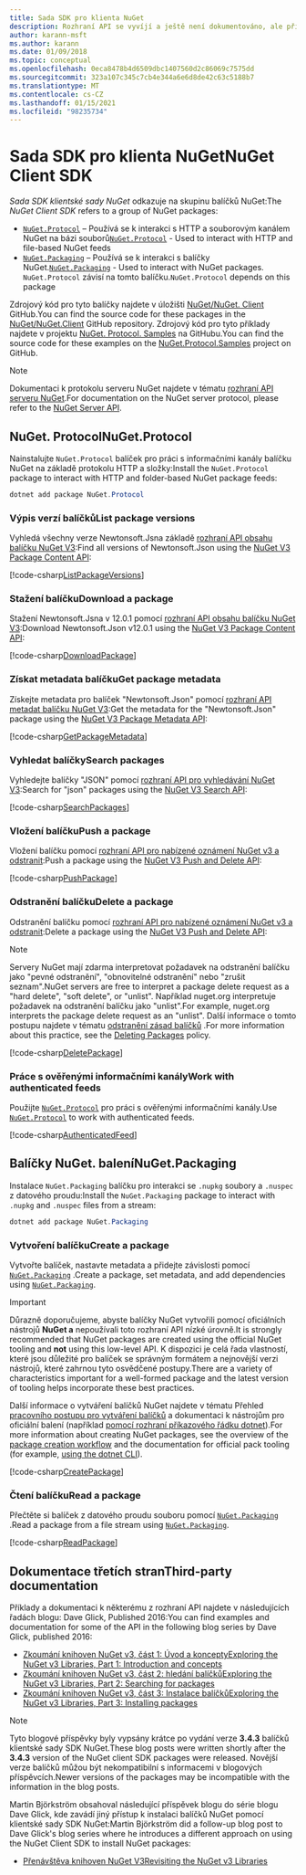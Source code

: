 ```yaml
---
title: Sada SDK pro klienta NuGet
description: Rozhraní API se vyvíjí a ještě není dokumentováno, ale příklady jsou k dispozici na blogu Dave Glick.
author: karann-msft
ms.author: karann
ms.date: 01/09/2018
ms.topic: conceptual
ms.openlocfilehash: 0eca8478b4d6509dbc1407560d2c86069c7575dd
ms.sourcegitcommit: 323a107c345c7cb4e344a6e6d8de42c63c5188b7
ms.translationtype: MT
ms.contentlocale: cs-CZ
ms.lasthandoff: 01/15/2021
ms.locfileid: "98235734"
---
```

# <a name="nuget-client-sdk"></a><span data-ttu-id="e0030-103">Sada SDK pro klienta NuGet</span><span class="sxs-lookup"><span data-stu-id="e0030-103">NuGet Client SDK</span></span>

<span data-ttu-id="e0030-104">*Sada SDK klientské sady NuGet* odkazuje na skupinu balíčků NuGet:</span><span class="sxs-lookup"><span data-stu-id="e0030-104">The *NuGet Client SDK* refers to a group of NuGet packages:</span></span>

* <span data-ttu-id="e0030-105">[`NuGet.Protocol`](https://www.nuget.org/packages/NuGet.Protocol) – Používá se k interakci s HTTP a souborovým kanálem NuGet na bázi souborů</span><span class="sxs-lookup"><span data-stu-id="e0030-105">[`NuGet.Protocol`](https://www.nuget.org/packages/NuGet.Protocol) - Used to interact with HTTP and file-based NuGet feeds</span></span>
* <span data-ttu-id="e0030-106">[`NuGet.Packaging`](https://www.nuget.org/packages/NuGet.Packaging) – Používá se k interakci s balíčky NuGet.</span><span class="sxs-lookup"><span data-stu-id="e0030-106">[`NuGet.Packaging`](https://www.nuget.org/packages/NuGet.Packaging) - Used to interact with NuGet packages.</span></span> <span data-ttu-id="e0030-107">`NuGet.Protocol` závisí na tomto balíčku.</span><span class="sxs-lookup"><span data-stu-id="e0030-107">`NuGet.Protocol` depends on this package</span></span>

<span data-ttu-id="e0030-108">Zdrojový kód pro tyto balíčky najdete v úložišti [NuGet/NuGet. Client](https://github.com/NuGet/NuGet.Client) GitHub.</span><span class="sxs-lookup"><span data-stu-id="e0030-108">You can find the source code for these packages in the [NuGet/NuGet.Client](https://github.com/NuGet/NuGet.Client) GitHub repository.</span></span>
<span data-ttu-id="e0030-109">Zdrojový kód pro tyto příklady najdete v projektu [NuGet. Protocol. Samples](https://github.com/NuGet/Samples/tree/master/NuGetProtocolSamples) na GitHubu.</span><span class="sxs-lookup"><span data-stu-id="e0030-109">You can find the source code for these examples on the [NuGet.Protocol.Samples](https://github.com/NuGet/Samples/tree/master/NuGetProtocolSamples) project on GitHub.</span></span>

> [!Note]
> <span data-ttu-id="e0030-110">Dokumentaci k protokolu serveru NuGet najdete v tématu [rozhraní API serveru NuGet](~/api/overview.md).</span><span class="sxs-lookup"><span data-stu-id="e0030-110">For documentation on the NuGet server protocol, please refer to the [NuGet Server API](~/api/overview.md).</span></span>

## <a name="nugetprotocol"></a><span data-ttu-id="e0030-111">NuGet. Protocol</span><span class="sxs-lookup"><span data-stu-id="e0030-111">NuGet.Protocol</span></span>

<span data-ttu-id="e0030-112">Nainstalujte `NuGet.Protocol` balíček pro práci s informačními kanály balíčku NuGet na základě protokolu HTTP a složky:</span><span class="sxs-lookup"><span data-stu-id="e0030-112">Install the `NuGet.Protocol` package to interact with HTTP and folder-based NuGet package feeds:</span></span>

```ps1
dotnet add package NuGet.Protocol
```

### <a name="list-package-versions"></a><span data-ttu-id="e0030-113">Výpis verzí balíčků</span><span class="sxs-lookup"><span data-stu-id="e0030-113">List package versions</span></span>

<span data-ttu-id="e0030-114">Vyhledá všechny verze Newtonsoft.Jsna základě [rozhraní API obsahu balíčku NuGet V3](../api/package-base-address-resource.md#enumerate-package-versions):</span><span class="sxs-lookup"><span data-stu-id="e0030-114">Find all versions of Newtonsoft.Json using the [NuGet V3 Package Content API](../api/package-base-address-resource.md#enumerate-package-versions):</span></span>

[!code-csharp[ListPackageVersions](~/../nuget-samples/NuGetProtocolSamples/Program.cs?name=ListPackageVersions)]

### <a name="download-a-package"></a><span data-ttu-id="e0030-115">Stažení balíčku</span><span class="sxs-lookup"><span data-stu-id="e0030-115">Download a package</span></span>

<span data-ttu-id="e0030-116">Stažení Newtonsoft.Jsna v 12.0.1 pomocí [rozhraní API obsahu balíčku NuGet V3](../api/package-base-address-resource.md):</span><span class="sxs-lookup"><span data-stu-id="e0030-116">Download Newtonsoft.Json v12.0.1 using the [NuGet V3 Package Content API](../api/package-base-address-resource.md):</span></span>

[!code-csharp[DownloadPackage](~/../nuget-samples/NuGetProtocolSamples/Program.cs?name=DownloadPackage)]

### <a name="get-package-metadata"></a><span data-ttu-id="e0030-117">Získat metadata balíčku</span><span class="sxs-lookup"><span data-stu-id="e0030-117">Get package metadata</span></span>

<span data-ttu-id="e0030-118">Získejte metadata pro balíček "Newtonsoft.Json" pomocí [rozhraní API metadat balíčku NuGet V3](../api/registration-base-url-resource.md):</span><span class="sxs-lookup"><span data-stu-id="e0030-118">Get the metadata for the "Newtonsoft.Json" package using the [NuGet V3 Package Metadata API](../api/registration-base-url-resource.md):</span></span>

[!code-csharp[GetPackageMetadata](~/../nuget-samples/NuGetProtocolSamples/Program.cs?name=GetPackageMetadata)]

### <a name="search-packages"></a><span data-ttu-id="e0030-119">Vyhledat balíčky</span><span class="sxs-lookup"><span data-stu-id="e0030-119">Search packages</span></span>

<span data-ttu-id="e0030-120">Vyhledejte balíčky "JSON" pomocí [rozhraní API pro vyhledávání NuGet V3](../api/search-query-service-resource.md):</span><span class="sxs-lookup"><span data-stu-id="e0030-120">Search for "json" packages using the [NuGet V3 Search API](../api/search-query-service-resource.md):</span></span>

[!code-csharp[SearchPackages](~/../nuget-samples/NuGetProtocolSamples/Program.cs?name=SearchPackages)]

### <a name="push-a-package"></a><span data-ttu-id="e0030-121">Vložení balíčku</span><span class="sxs-lookup"><span data-stu-id="e0030-121">Push a package</span></span>

<span data-ttu-id="e0030-122">Vložení balíčku pomocí [rozhraní API pro nabízené oznámení NuGet v3 a odstranit](../api/package-publish-resource.md):</span><span class="sxs-lookup"><span data-stu-id="e0030-122">Push a package using the [NuGet V3 Push and Delete API](../api/package-publish-resource.md):</span></span>

[!code-csharp[PushPackage](~/../nuget-samples/NuGetProtocolSamples/Program.cs?name=PushPackage)]

### <a name="delete-a-package"></a><span data-ttu-id="e0030-123">Odstranění balíčku</span><span class="sxs-lookup"><span data-stu-id="e0030-123">Delete a package</span></span>

<span data-ttu-id="e0030-124">Odstranění balíčku pomocí [rozhraní API pro nabízené oznámení NuGet v3 a odstranit](../api/package-publish-resource.md):</span><span class="sxs-lookup"><span data-stu-id="e0030-124">Delete a package using the [NuGet V3 Push and Delete API](../api/package-publish-resource.md):</span></span>

> [!Note]
> <span data-ttu-id="e0030-125">Servery NuGet mají zdarma interpretovat požadavek na odstranění balíčku jako "pevné odstranění", "obnovitelné odstranění" nebo "zrušit seznam".</span><span class="sxs-lookup"><span data-stu-id="e0030-125">NuGet servers are free to interpret a package delete request as a "hard delete", "soft delete", or "unlist".</span></span>
> <span data-ttu-id="e0030-126">Například nuget.org interpretuje požadavek na odstranění balíčku jako "unlist".</span><span class="sxs-lookup"><span data-stu-id="e0030-126">For example, nuget.org interprets the package delete request as an "unlist".</span></span> <span data-ttu-id="e0030-127">Další informace o tomto postupu najdete v tématu [odstranění zásad balíčků](../nuget-org/policies/deleting-packages.md) .</span><span class="sxs-lookup"><span data-stu-id="e0030-127">For more information about this practice, see the [Deleting Packages](../nuget-org/policies/deleting-packages.md) policy.</span></span>

[!code-csharp[DeletePackage](~/../nuget-samples/NuGetProtocolSamples/Program.cs?name=DeletePackage)]

### <a name="work-with-authenticated-feeds"></a><span data-ttu-id="e0030-128">Práce s ověřenými informačními kanály</span><span class="sxs-lookup"><span data-stu-id="e0030-128">Work with authenticated feeds</span></span>

<span data-ttu-id="e0030-129">Použijte [`NuGet.Protocol`](https://www.nuget.org/packages/NuGet.Protocol) pro práci s ověřenými informačními kanály.</span><span class="sxs-lookup"><span data-stu-id="e0030-129">Use [`NuGet.Protocol`](https://www.nuget.org/packages/NuGet.Protocol) to work with authenticated feeds.</span></span>

[!code-csharp[AuthenticatedFeed](~/../nuget-samples/NuGetProtocolSamples/Program.cs?name=AuthenticatedFeed)]

## <a name="nugetpackaging"></a><span data-ttu-id="e0030-130">Balíčky NuGet. balení</span><span class="sxs-lookup"><span data-stu-id="e0030-130">NuGet.Packaging</span></span>

<span data-ttu-id="e0030-131">Instalace `NuGet.Packaging` balíčku pro interakci se `.nupkg` soubory a `.nuspec` z datového proudu:</span><span class="sxs-lookup"><span data-stu-id="e0030-131">Install the `NuGet.Packaging` package to interact with `.nupkg` and `.nuspec` files from a stream:</span></span>

```ps1
dotnet add package NuGet.Packaging
```

### <a name="create-a-package"></a><span data-ttu-id="e0030-132">Vytvoření balíčku</span><span class="sxs-lookup"><span data-stu-id="e0030-132">Create a package</span></span>

<span data-ttu-id="e0030-133">Vytvořte balíček, nastavte metadata a přidejte závislosti pomocí [`NuGet.Packaging`](https://www.nuget.org/packages/NuGet.Packaging) .</span><span class="sxs-lookup"><span data-stu-id="e0030-133">Create a package, set metadata, and add dependencies using [`NuGet.Packaging`](https://www.nuget.org/packages/NuGet.Packaging).</span></span>

> [!IMPORTANT]
> <span data-ttu-id="e0030-134">Důrazně doporučujeme, abyste balíčky NuGet vytvořili pomocí oficiálních nástrojů **NuGet a** nepoužívali toto rozhraní API nízké úrovně.</span><span class="sxs-lookup"><span data-stu-id="e0030-134">It is strongly recommended that NuGet packages are created using the official NuGet tooling and **not** using this low-level API.</span></span> <span data-ttu-id="e0030-135">K dispozici je celá řada vlastností, které jsou důležité pro balíček se správným formátem a nejnovější verzi nástrojů, které zahrnou tyto osvědčené postupy.</span><span class="sxs-lookup"><span data-stu-id="e0030-135">There are a variety of characteristics important for a well-formed package and the latest version of tooling helps incorporate these best practices.</span></span>
> 
> <span data-ttu-id="e0030-136">Další informace o vytváření balíčků NuGet najdete v tématu Přehled [pracovního postupu pro vytváření balíčků](../create-packages/overview-and-workflow.md) a dokumentaci k nástrojům pro oficiální balení (například [pomocí rozhraní příkazového řádku dotnet](../create-packages/creating-a-package-dotnet-cli.md)).</span><span class="sxs-lookup"><span data-stu-id="e0030-136">For more information about creating NuGet packages, see the overview of the [package creation workflow](../create-packages/overview-and-workflow.md) and the documentation for official pack tooling (for example, [using the dotnet CLI](../create-packages/creating-a-package-dotnet-cli.md)).</span></span>

[!code-csharp[CreatePackage](~/../nuget-samples/NuGetProtocolSamples/Program.cs?name=CreatePackage)]

### <a name="read-a-package"></a><span data-ttu-id="e0030-137">Čtení balíčku</span><span class="sxs-lookup"><span data-stu-id="e0030-137">Read a package</span></span>

<span data-ttu-id="e0030-138">Přečtěte si balíček z datového proudu souboru pomocí [`NuGet.Packaging`](https://www.nuget.org/packages/NuGet.Packaging) .</span><span class="sxs-lookup"><span data-stu-id="e0030-138">Read a package from a file stream using [`NuGet.Packaging`](https://www.nuget.org/packages/NuGet.Packaging).</span></span>

[!code-csharp[ReadPackage](~/../nuget-samples/NuGetProtocolSamples/Program.cs?name=ReadPackage)]

## <a name="third-party-documentation"></a><span data-ttu-id="e0030-139">Dokumentace třetích stran</span><span class="sxs-lookup"><span data-stu-id="e0030-139">Third-party documentation</span></span>

<span data-ttu-id="e0030-140">Příklady a dokumentaci k některému z rozhraní API najdete v následujících řadách blogu: Dave Glick, Published 2016:</span><span class="sxs-lookup"><span data-stu-id="e0030-140">You can find examples and documentation for some of the API in the following blog series by Dave Glick, published 2016:</span></span>

- [<span data-ttu-id="e0030-141">Zkoumání knihoven NuGet v3, část 1: Úvod a koncepty</span><span class="sxs-lookup"><span data-stu-id="e0030-141">Exploring the NuGet v3 Libraries, Part 1: Introduction and concepts</span></span>](http://daveaglick.com/posts/exploring-the-nuget-v3-libraries-part-1)
- [<span data-ttu-id="e0030-142">Zkoumání knihoven NuGet v3, část 2: hledání balíčků</span><span class="sxs-lookup"><span data-stu-id="e0030-142">Exploring the NuGet v3 Libraries, Part 2: Searching for packages</span></span>](http://daveaglick.com/posts/exploring-the-nuget-v3-libraries-part-2)
- [<span data-ttu-id="e0030-143">Zkoumání knihoven NuGet v3, část 3: Instalace balíčků</span><span class="sxs-lookup"><span data-stu-id="e0030-143">Exploring the NuGet v3 Libraries, Part 3: Installing packages</span></span>](http://daveaglick.com/posts/exploring-the-nuget-v3-libraries-part-3)

> [!Note]
> <span data-ttu-id="e0030-144">Tyto blogové příspěvky byly vypsány krátce po vydání verze **3.4.3** balíčků klientské sady SDK NuGet.</span><span class="sxs-lookup"><span data-stu-id="e0030-144">These blog posts were written shortly after the **3.4.3** version of the NuGet client SDK packages were released.</span></span>
> <span data-ttu-id="e0030-145">Novější verze balíčků můžou být nekompatibilní s informacemi v blogových příspěvcích.</span><span class="sxs-lookup"><span data-stu-id="e0030-145">Newer versions of the packages may be incompatible with the information in the blog posts.</span></span>

<span data-ttu-id="e0030-146">Martin Björkström obsahoval následující příspěvek blogu do série blogu Dave Glick, kde zavádí jiný přístup k instalaci balíčků NuGet pomocí klientské sady SDK NuGet:</span><span class="sxs-lookup"><span data-stu-id="e0030-146">Martin Björkström did a follow-up blog post to Dave Glick's blog series where he introduces a different approach on using the NuGet Client SDK to install NuGet packages:</span></span>

- [<span data-ttu-id="e0030-147">Přenávštěva knihoven NuGet V3</span><span class="sxs-lookup"><span data-stu-id="e0030-147">Revisiting the NuGet v3 Libraries</span></span>](https://martinbjorkstrom.com/posts/2018-09-19-revisiting-nuget-client-libraries)
